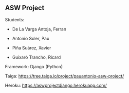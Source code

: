 ## ASW Project

Students:

- De La Varga Antoja, Ferran

- Antonio Soler, Pau

- Piña Suárez, Xavier

- Guixaró Trancho, Ricard

Framework: Django (Python)

Taiga: https://tree.taiga.io/project/pauantonio-asw-project/

Heroku: https://aswprojectdjango.herokuapp.com/
